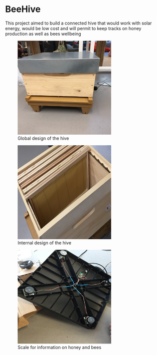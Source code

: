 # BeeHive

This project aimed to build a connected hive that would work with solar energy, would be low cost and will permit to keep tracks on honey production as well as bees wellbeing

<figure>
<img src="Media/image/Hive.JPG" width="300" height = "300"/>
<figcaption> Global design of the hive </figcaption>
</figure>

<figure>
<img src="Media/image/Intern.JPG" width="300" height = "300"/>
<figcaption> Internal design of the hive </figcaption>
</figure>

<figure>
<img src="Media/image/Scale.JPG" width="300" height = "300"/>
<figcaption> Scale for information on honey and bees </figcaption>
</figure>


